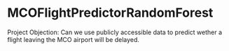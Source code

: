 # MCOFlightPredictorRandomForest
Project Objection: Can we use publicly accessible data to predict wether a flight leaving the MCO airport will be delayed.
